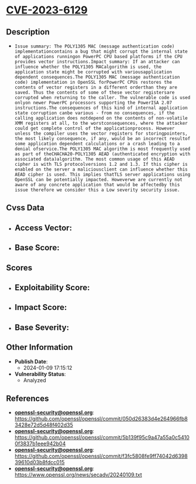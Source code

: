 
# [CVE-2023-6129](https://cve.mitre.org/cgi-bin/cvename.cgi?name=CVE-2023-6129)

## Description

- `Issue summary: The POLY1305 MAC (message authentication code) implementationcontains a bug that might corrupt the internal state of applications runningon PowerPC CPU based platforms if the CPU provides vector instructions.Impact summary: If an attacker can influence whether the POLY1305 MACalgorithm is used, the application state might be corrupted with variousapplication dependent consequences.The POLY1305 MAC (message authentication code) implementation in OpenSSL forPowerPC CPUs restores the contents of vector registers in a different orderthan they are saved. Thus the contents of some of these vector registersare corrupted when returning to the caller. The vulnerable code is used onlyon newer PowerPC processors supporting the PowerISA 2.07 instructions.The consequences of this kind of internal application state corruption canbe various - from no consequences, if the calling application does notdepend on the contents of non-volatile XMM registers at all, to the worstconsequences, where the attacker could get complete control of the applicationprocess. However unless the compiler uses the vector registers for storingpointers, the most likely consequence, if any, would be an incorrect resultof some application dependent calculations or a crash leading to a denial ofservice.The POLY1305 MAC algorithm is most frequently used as part of theCHACHA20-POLY1305 AEAD (authenticated encryption with associated data)algorithm. The most common usage of this AEAD cipher is with TLS protocolversions 1.2 and 1.3. If this cipher is enabled on the server a maliciousclient can influence whether this AEAD cipher is used. This implies thatTLS server applications using OpenSSL can be potentially impacted. Howeverwe are currently not aware of any concrete application that would be affectedby this issue therefore we consider this a Low severity security issue.`

## Cvss Data

- **Access Vector**:
  - 
- **Base Score**:
  - 

## Scores

- **Exploitability Score**:
  - 
- **Impact Score**:
  - 
- **Base Severity**:
  - 

## Other Information

- **Publish Date**:
  - 2024-01-09 17:15:12
- **Vulnerability Status**:
  - Analyzed

## References

- **openssl-security@openssl.org**: https://github.com/openssl/openssl/commit/050d26383d4e264966fb83428e72d5d48f402d35
- **openssl-security@openssl.org**: https://github.com/openssl/openssl/commit/5b139f95c9a47a55a0c54100f3837b1eee942b04
- **openssl-security@openssl.org**: https://github.com/openssl/openssl/commit/f3fc5808fe9ff74042d639839610d03b8fdcc015
- **openssl-security@openssl.org**: https://www.openssl.org/news/secadv/20240109.txt
